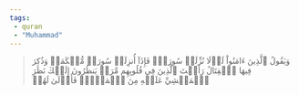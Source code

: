 ```yaml
---
tags: 
 - quran 
 - "Muhammad"
---
```


> وَيَقُولُ ٱلَّذِينَ ءَامَنُواْ لَوۡلَا نُزِّلَتۡ سُورَةٞۖ فَإِذَآ أُنزِلَتۡ سُورَةٞ مُّحۡكَمَةٞ وَذُكِرَ فِيهَا ٱلۡقِتَالُ رَأَيۡتَ ٱلَّذِينَ فِي قُلُوبِهِم مَّرَضٞ يَنظُرُونَ إِلَيۡكَ نَظَرَ ٱلۡمَغۡشِيِّ عَلَيۡهِ مِنَ ٱلۡمَوۡتِۖ فَأَوۡلَىٰ لَهُمۡ

